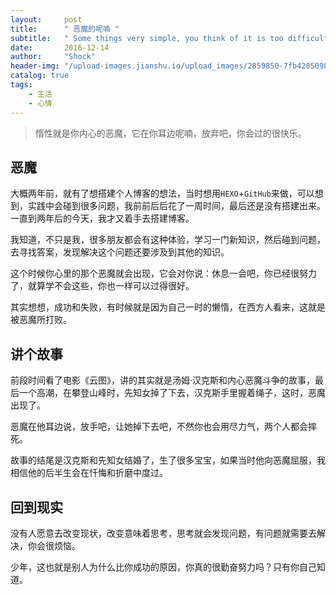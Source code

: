 ```yaml
---
layout:     post
title:      " 恶魔的呢喃 "
subtitle:   " Some things very simple, you think of it is too difficult. "
date:       2016-12-14
author:     "Shock"
header-img: "/upload-images.jianshu.io/upload_images/2859850-7fb42050988921ad.jpg?imageMogr2/auto-orient/strip%7CimageView2/2/w/1240"
catalog: true
tags:
    - 生活
    - 心情
---
```


> 惰性就是你内心的恶魔，它在你耳边呢喃，放弃吧，你会过的很快乐。

## 恶魔

大概两年前，就有了想搭建个人博客的想法，当时想用`HEXO`+`GitHub`来做，可以想到，实践中会碰到很多问题，我前前后后花了一周时间，最后还是没有搭建出来。一直到两年后的今天，我才又着手去搭建博客。

我知道，不只是我，很多朋友都会有这种体验，学习一门新知识，然后碰到问题，去寻找答案，发现解决这个问题还要涉及到其他的知识。

这个时候你心里的那个恶魔就会出现，它会对你说：休息一会吧，你已经很努力了，就算学不会这些，你也一样可以过得很好。

其实想想，成功和失败，有时候就是因为自己一时的懒惰，在西方人看来，这就是被恶魔所打败。


## 讲个故事

前段时间看了电影《云图》，讲的其实就是汤姆·汉克斯和内心恶魔斗争的故事，最后一个高潮，在攀登山峰时，先知女掉了下去，汉克斯手里握着绳子，这时，恶魔出现了。

恶魔在他耳边说，放手吧，让她掉下去吧，不然你也会用尽力气，两个人都会摔死。

故事的结尾是汉克斯和先知女结婚了，生了很多宝宝，如果当时他向恶魔屈服，我相信他的后半生会在忏悔和折磨中度过。

## 回到现实

没有人愿意去改变现状，改变意味着思考，思考就会发现问题，有问题就需要去解决，你会很烦恼。

少年，这也就是别人为什么比你成功的原因，你真的很勤奋努力吗？只有你自己知道。
